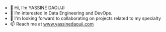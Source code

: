 - 👋 Hi, I’m YASSINE DAOUJI
- 🌱 I’m interested in Data Engineering and DevOps.
- 👀 I'm looking forward to collaborating on projects related to my specialty
- 📫 Reach me at www.yassinedaouji.com

<!---
iamyacin/iamyacin is a ✨ special ✨ repository because its `README.md` (this file) appears on your GitHub profile.
You can click the Preview link to take a look at your changes.
--->
